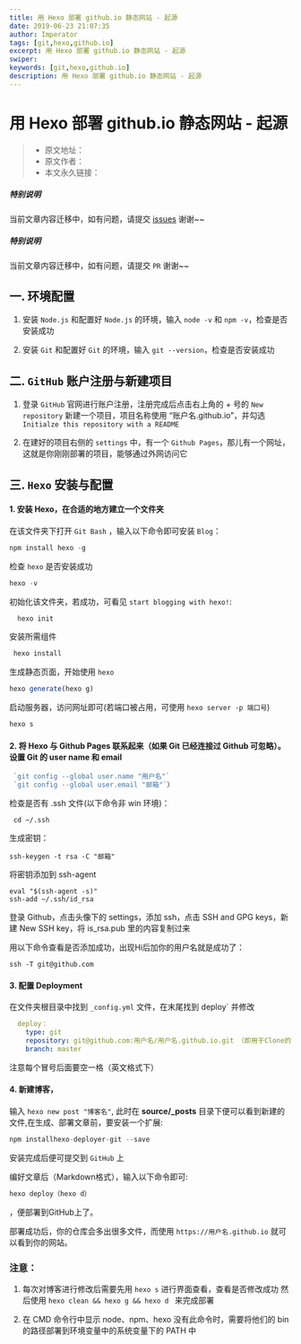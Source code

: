 ```yaml
---
title: 用 Hexo 部署 github.io 静态网站 - 起源
date: 2019-06-23 21:07:35
author: Imperator
tags: [git,hexo,github.io]
excerpt: 用 Hexo 部署 github.io 静态网站 - 起源
swiper:
keywords: [git,hexo,github.io]
description: 用 Hexo 部署 github.io 静态网站 - 起源
---
```


# 用 Hexo 部署 github.io 静态网站 - 起源

> * 原文地址：[]()
> * 原文作者：[]()
> * 本文永久链接：[]()

##### **特别说明**

当前文章内容迁移中，如有问题，请提交 [issues](https://github.com/Starrier/starrier.github.io/issues) 谢谢~~

##### **特别说明**

当前文章内容迁移中，如有问题，请提交 `PR` 谢谢~~


## 一. 环境配置

1. 安装 `Node.js` 和配置好 `Node.js` 的环境，输入 `node -v` 和 `npm -v`，检查是否安装成功

2. 安装 `Git` 和配置好 `Git` 的环境，输入 `git --version`，检查是否安装成功

## 二. `GitHub` 账户注册与新建项目

1. 登录 `GitHub` 官网进行账户注册，注册完成后点击右上角的 + 号的 `New repository` 新建一个项目，项目名称使用 “账户名.github.io”，并勾选 `Initialze this repository with a README`

2. 在建好的项目右侧的 `settings` 中，有一个 `Github Pages`，那儿有一个网址，这就是你刚刚部署的项目，能够通过外网访问它

## 三. `Hexo` 安装与配置

#### 1. 安装 Hexo，在合适的地方建立一个文件夹

在该文件夹下打开 `Git Bash` ，输入以下命令即可安装 `Blog`：

```javascript
npm install hexo -g
```

检查 `hexo` 是否安装成功

   ``` javascript
   hexo -v
   ```

初始化该文件夹，若成功，可看见 `start blogging with hexo!`:

  ``` javascript
    hexo init
 ```

安装所需组件

  ``` js
   hexo install
  ```

生成静态页面，开始使用 `hexo`

 ``` js
 hexo generate(hexo g)
 ```

启动服务器，访问网址即可(若端口被占用，可使用 `hexo server -p 端口号`)

 ``` js
 hexo s
 ```

#### 2. 将 Hexo 与 Github Pages 联系起来（如果 Git 已经连接过 Github 可忽略）。 设置 Git 的 user name 和 email

``` javascript
 `git config --global user.name "用户名"`
 `git config --global user.email "邮箱"`）
```

检查是否有 .ssh 文件(以下命令非 win 环境)：

``` shell
 cd ~/.ssh
```

生成密钥：

``` shell
ssh-keygen -t rsa -C "邮箱"
```

将密钥添加到 ssh-agent

``` shell
eval "$(ssh-agent -s)"
ssh-add ~/.ssh/id_rsa
```

登录 Github，点击头像下的 settings，添加 ssh，点击 SSH and GPG keys，新建 New SSH key，将 is_rsa.pub 里的内容复制过来

用以下命令查看是否添加成功，出现Hi后加你的用户名就是成功了：

```shell
ssh -T git@github.com
```
#### 3. 配置 Deployment

在文件夹根目录中找到 `_config.yml` 文件，在末尾找到 deploy` 并修改

``` yml
  deploy：
    type: git
    repository: git@github.com:用户名/用户名.github.io.git （即用于Clone的SSH的地址）
    branch: master
```

注意每个冒号后面要空一格（英文格式下）

#### 4. 新建博客，

输入 `hexo new post "博客名"`, 此时在 **source/_posts** 目录下便可以看到新建的文件,在生成、部署文章前，要安装一个扩展:

```javascript
npm installhexo-deployer-git --save
 ```

安装完成后便可提交到 `GitHub` 上

编好文章后（Markdown格式），输入以下命令即可:

  ```javascript
  hexo deploy（hexo d）
  ```

，便部署到GitHub上了。

部署成功后，你的仓库会多出很多文件，而使用  `https://用户名.github.io` 就可以看到你的网站。

### **注意：**

1. 每次对博客进行修改后需要先用  `hexo s` 进行界面查看，查看是否修改成功
   然后使用 `hexo clean && hexo g && hexo d ` 来完成部署

2. 在 CMD 命令行中显示 node、npm、hexo 没有此命令时，需要将他们的 bin 的路径部署到环境变量中的系统变量下的 PATH 中
